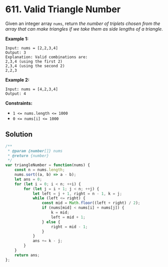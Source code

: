 # 611. Valid Triangle Number

Given an integer array `nums`, return *the number of triplets chosen from the array that can make triangles if we take them as side lengths of a triangle*.

 

**Example 1:**

```
Input: nums = [2,2,3,4]
Output: 3
Explanation: Valid combinations are: 
2,3,4 (using the first 2)
2,3,4 (using the second 2)
2,2,3
```

**Example 2:**

```
Input: nums = [4,2,3,4]
Output: 4
```

 

**Constraints:**

- `1 <= nums.length <= 1000`
- `0 <= nums[i] <= 1000`

## Solution

```js
/**
 * @param {number[]} nums
 * @return {number}
 */
var triangleNumber = function(nums) {
    const n = nums.length;
    nums.sort((a, b) => a - b);
    let ans = 0;
    for (let i = 0; i < n; ++i) {
        for (let j = i + 1; j < n; ++j) {
            let left = j + 1, right = n - 1, k = j;
            while (left <= right) {
                const mid = Math.floor((left + right) / 2);
                if (nums[mid] < nums[i] + nums[j]) {
                    k = mid;
                    left = mid + 1;
                } else {
                    right = mid - 1;
                }
            }
            ans += k - j;
        }
    }
    return ans;
};
```

